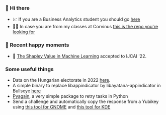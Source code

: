 ### 	:wave: Hi there
- :chart: If you are a Business Analytics student you should go [here](https://github.com/kiss-oliver/ba-pre-session-2021)
- :student: In case you are from my classes at Corvinus [this is the repo you're looking for](https://github.com/BCE-Makromodell-2021/szeminarium)

### :green_heart: Recent happy moments 
- :tea: [The Shapley Value in Machine Learning](https://arxiv.org/abs/2202.05594) accepted to IJCAI '22.

### Some useful things

- Data on the Hungarian electorate in 2022 [here](https://github.com/kiss-oliver/106).
- A simple binary to replace libappindicator by libayatana-appindicator in Bullseye [here](https://github.com/kiss-oliver/libappindicator3-1.equivs)
- [Pyagain](https://github.com/kiss-oliver/pyagain), a very simple package to retry tasks in Python
- Send a challenge and automatically copy the response from a Yubikey using [this tool for GNOME](https://github.com/kiss-oliver/ykchalresp-gnome) and [this tool for KDE](https://github.com/kiss-oliver/ykchalresp-kde)
